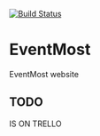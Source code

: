[![Build Status](http://strider.matej.me/521b705a46e90bb819000008/matejkramny/EventMost/badge)](http://strider.matej.me/matejkramny/EventMost)

EventMost
=========

EventMost website


TODO
----

IS ON TRELLO
